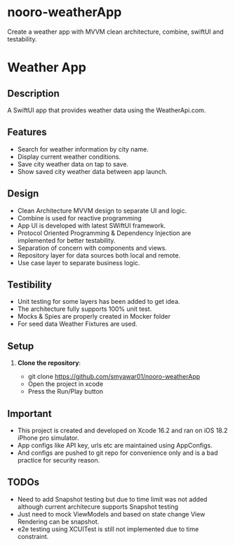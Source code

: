 # nooro-weatherApp
Create a weather app with MVVM clean architecture, combine, swiftUI and testability.

# Weather App

## Description

A SwiftUI app that provides weather data using the WeatherApi.com.

## Features

- Search for weather information by city name.
- Display current weather conditions.
- Save city weather data on tap to save.
- Show saved city weather data between app launch.

## Design

- Clean Architecture MVVM design to separate UI and logic.
- Combine is used for reactive programming
- App UI is developed with latest SWiftUI framework.
- Protocol Oriented Programming & Dependency Injection are implemented for better testability.
- Separation of concern with components and views.
- Repository layer for data sources both local and remote.
- Use case layer to separate business logic.

## Testibility

- Unit testing for some layers has been added to get idea.
- The architecture fully supports 100% unit test.
- Mocks & Spies are properly created in Mocker folder
- For seed data Weather Fixtures are used.

## Setup

1. **Clone the repository**:

   - git clone https://github.com/smyawar01/nooro-weatherApp
   - Open the project in xcode
   - Press the Run/Play button

## Important
- This project is created and developed on Xcode 16.2 and ran on iOS 18.2 iPhone pro simulator.
- App configs like API key, urls etc are maintained using AppConfigs.
- And configs are pushed to git repo for convenience only and is a bad practice for security reason.

## TODOs
- Need to add Snapshot testing but due to time limit was not added although current architecure supports Snapshot testing
- Just need to mock ViewModels and based on state change View Rendering can be snapshot.
- e2e testing using XCUITest is still not implemented due to time constraint.
